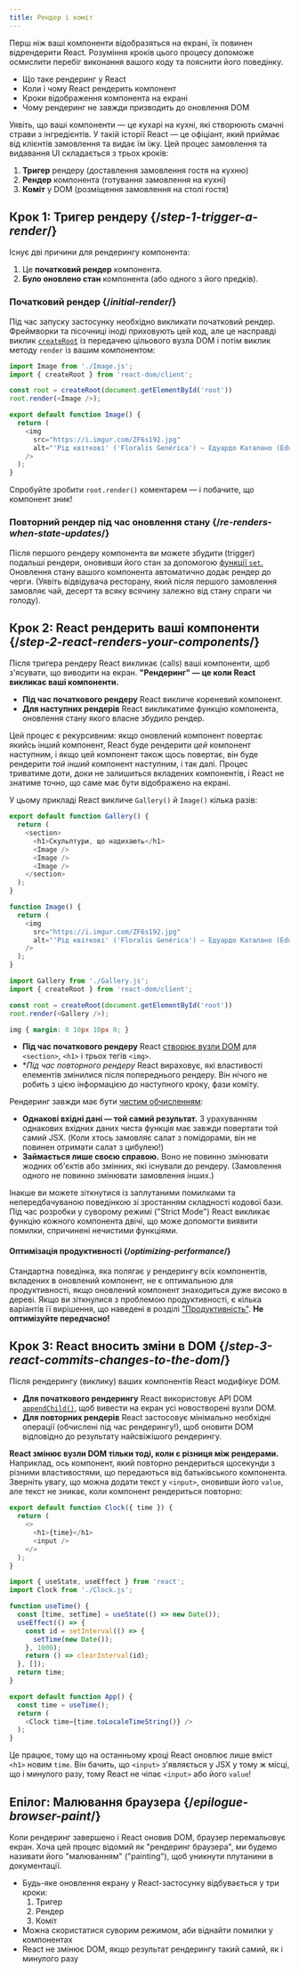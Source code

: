 ```yaml
---
title: Рендер і коміт
---
```


<Intro>

Перш ніж ваші компоненти відобразяться на екрані, їх повинен відрендерити React. Розуміння кроків цього процесу допоможе осмислити перебіг виконання вашого коду та пояснити його поведінку.

</Intro>

<YouWillLearn>

* Що таке рендеринг у React
* Коли і чому React рендерить компонент
* Кроки відображення компонента на екрані
* Чому рендеринг не завжди призводить до оновлення DOM

</YouWillLearn>

Уявіть, що ваші компоненти — це кухарі на кухні, які створюють смачні страви з інгредієнтів. У такій історії React — це офіціант, який приймає від клієнтів замовлення та видає їм їжу. Цей процес замовлення та видавання UI складається з трьох кроків:

1. **Тригер** рендеру (доставлення замовлення гостя на кухню)
2. **Рендер** компонента (готування замовлення на кухні)
3. **Коміт** у DOM (розміщення замовлення на столі гостя)

<IllustrationBlock sequential>
  <Illustration caption="Тригер" alt="React як офіціант у ресторані, що збирає замовлення від клієнтів і передає їх до кухні компонентів (Component Kitchen)." src="/images/docs/illustrations/i_render-and-commit1.png" />
  <Illustration caption="Рендер" alt="Кухар карток видає React свіжий компонент картки (Card)." src="/images/docs/illustrations/i_render-and-commit2.png" />
  <Illustration caption="Коміт" alt="React доставляє картку (Card) клієнту на стіл." src="/images/docs/illustrations/i_render-and-commit3.png" />
</IllustrationBlock>

## Крок 1: Тригер рендеру {/*step-1-trigger-a-render*/}

Існує дві причини для рендерингу компонента:

1. Це **початковий рендер** компонента.
2. **Було оновлено стан** компонента (або одного з його предків).

### Початковий рендер {/*initial-render*/}

Під час запуску застосунку необхідно викликати початковий рендер. Фреймворки та пісочниці іноді приховують цей код, але це насправді виклик [`createRoot`](/reference/react-dom/client/createRoot) із передачею цільового вузла DOM і потім виклик методу `render` із вашим компонентом:

<Sandpack>

```js src/index.js active
import Image from './Image.js';
import { createRoot } from 'react-dom/client';

const root = createRoot(document.getElementById('root'))
root.render(<Image />);
```

```js src/Image.js
export default function Image() {
  return (
    <img
      src="https://i.imgur.com/ZF6s192.jpg"
      alt="'Рід квіткові' ('Floralis Genérica') — Едуардо Каталано (Eduardo Catalano): велетенська металева скульптура квітки зі світловідбивними пелюстками"
    />
  );
}
```

</Sandpack>

Спробуйте зробити `root.render()` коментарем — і побачите, що компонент зник!

### Повторний рендер під час оновлення стану {/*re-renders-when-state-updates*/}

Після першого рендеру компонента ви можете збудити (trigger) подальші рендери, оновивши його стан за допомогою [функції `set`.](/reference/react/useState#setstate) Оновлення стану вашого компонента автоматично додає рендер до черги. (Уявіть відвідувача ресторану, який після першого замовлення замовляє чай, десерт та всяку всячину залежно від стану спраги чи голоду).

<IllustrationBlock sequential>
  <Illustration caption="Оновлення стану..." alt="React як офіціант у ресторані, що подає клієнту, представленому як постать з курсором замість голови, інтерфейс карти (Card UI). Постать бажає рожеву картку, а не чорну!" src="/images/docs/illustrations/i_rerender1.png" />
  <Illustration caption="...збуджує..." alt="React повертається до кухні компонентів (Component Kitchen) і каже кухареві карток, що потрібна рожева картка (Card)." src="/images/docs/illustrations/i_rerender2.png" />
  <Illustration caption="...рендер!" alt="Кухар карток видає React рожеву картку (Card)." src="/images/docs/illustrations/i_rerender3.png" />
</IllustrationBlock>

## Крок 2: React рендерить ваші компоненти {/*step-2-react-renders-your-components*/}

Після тригера рендеру React викликає (calls) ваші компоненти, щоб з'ясувати, що виводити на екран. **"Рендеринг" — це коли React викликає ваші компоненти.**

* **Під час початкового рендеру** React викличе кореневий компонент.
* **Для наступних рендерів** React викликатиме функцію компонента, оновлення стану якого власне збудило рендер.

Цей процес є рекурсивним: якщо оновлений компонент повертає якийсь інший компонент, React буде рендерити _цей_ компонент наступним, і якщо цей компонент також щось повертає, він буде рендерити _той інший_ компонент наступним, і так далі. Процес триватиме доти, доки не залишиться вкладених компонентів, і React не знатиме точно, що саме має бути відображено на екрані.

У цьому прикладі React викличе `Gallery()` й `Image()` кілька разів:

<Sandpack>

```js src/Gallery.js active
export default function Gallery() {
  return (
    <section>
      <h1>Скульптури, що надихають</h1>
      <Image />
      <Image />
      <Image />
    </section>
  );
}

function Image() {
  return (
    <img
      src="https://i.imgur.com/ZF6s192.jpg"
      alt="'Рід квіткові' ('Floralis Genérica') — Едуардо Каталано (Eduardo Catalano): велетенська металева скульптура квітки зі світловідбивними пелюстками"
    />
  );
}
```

```js src/index.js
import Gallery from './Gallery.js';
import { createRoot } from 'react-dom/client';

const root = createRoot(document.getElementById('root'))
root.render(<Gallery />);
```

```css
img { margin: 0 10px 10px 0; }
```

</Sandpack>

* **Під час початкового рендеру** React [створює вузли DOM](https://developer.mozilla.org/docs/Web/API/Document/createElement) для `<section>`, `<h1>` і трьох тегів `<img>`. 
* **Під час повторного рендеру* React вираховує, які властивості елементів змінилися після попереднього рендеру. Він нічого не робить з цією інформацією до наступного кроку, фази коміту.

<Pitfall>

Рендеринг завжди має бути [чистим обчисленням](/learn/keeping-components-pure):

* **Однакові вхідні дані — той самий результат.** З урахуванням однакових вхідних даних чиста функція має завжди повертати той самий JSX. (Коли хтось замовляє салат з помідорами, він не повинен отримати салат з цибулею!)
* **Займається лише своєю справою.** Воно не повинно змінювати жодних об'єктів або змінних, які існували до рендеру. (Замовлення одного не повинно змінювати замовлення інших.)

Інакше ви можете зіткнутися із заплутаними помилками та непередбачуваною поведінкою зі зростанням складності кодової бази. Під час розробки у суворому режимі ("Strict Mode") React викликає функцію кожного компонента двічі, що може допомогти виявити помилки, спричинені нечистими функціями.

</Pitfall>

<DeepDive>

#### Оптимізація продуктивності {/*optimizing-performance*/}

Стандартна поведінка, яка полягає у рендерингу всіх компонентів, вкладених в оновлений компонент, не є оптимальною для продуктивності, якщо оновлений компонент знаходиться дуже високо в дереві. Якщо ви зіткнулися з проблемою продуктивності, є кілька варіантів її вирішення, що наведені в розділі ["Продуктивність"](https://reactjs.org/docs/optimizing-performance.html). **Не оптимізуйте передчасно!**

</DeepDive>

## Крок 3: React вносить зміни в DOM {/*step-3-react-commits-changes-to-the-dom*/}

Після рендерингу (виклику) ваших компонентів React модифікує DOM.

* **Для початкового рендерингу** React використовує API DOM [`appendChild()`](https://developer.mozilla.org/docs/Web/API/Node/appendChild), щоб вивести на екран усі новостворені вузли DOM.
* **Для повторних рендерів** React застосовує мінімально необхідні операції (обчислені під час рендерингу!), щоб оновити DOM відповідно до результату найсвіжішого рендерингу.

**React змінює вузли DOM тільки тоді, коли є різниця між рендерами.** Наприклад, ось компонент, який повторно рендериться щосекунди з різними властивостями, що передаються від батьківського компонента. Зверніть увагу, що можна додати текст у `<input>`, оновивши його `value`, але текст не зникає, коли компонент рендериться повторно:

<Sandpack>

```js src/Clock.js active
export default function Clock({ time }) {
  return (
    <>
      <h1>{time}</h1>
      <input />
    </>
  );
}
```

```js src/App.js hidden
import { useState, useEffect } from 'react';
import Clock from './Clock.js';

function useTime() {
  const [time, setTime] = useState(() => new Date());
  useEffect(() => {
    const id = setInterval(() => {
      setTime(new Date());
    }, 1000);
    return () => clearInterval(id);
  }, []);
  return time;
}

export default function App() {
  const time = useTime();
  return (
    <Clock time={time.toLocaleTimeString()} />
  );
}
```

</Sandpack>

Це працює, тому що на останньому кроці React оновлює лише вміст `<h1>` новим `time`. Він бачить, що `<input>` з'являється у JSX у тому ж місці, що і минулого разу, тому React не чіпає `<input>` або його `value`!
## Епілог: Малювання браузера {/*epilogue-browser-paint*/}

Коли рендеринг завершено і React оновив DOM, браузер перемальовує екран. Хоча цей процес відомий як "рендеринг браузера", ми будемо називати його "малюванням" ("painting"), щоб уникнути плутанини в документації.

<Illustration alt="Картина браузера 'Натюрморт з елементом картки (Сard)'." src="/images/docs/illustrations/i_browser-paint.png" />

<Recap>

* Будь-яке оновлення екрану у React-застосунку відбувається у три кроки:
  1. Тригер
  2. Рендер
  3. Коміт
* Можна скористатися суворим режимом, аби віднайти помилки у компонентах
* React не змінює DOM, якщо результат рендерингу такий самий, як і минулого разу

</Recap>

